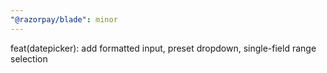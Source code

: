```yaml
---
"@razorpay/blade": minor
---
```


feat(datepicker): add formatted input, preset dropdown, single-field range selection
